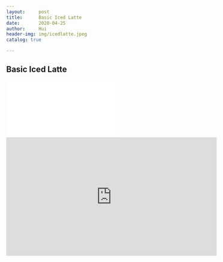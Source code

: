 ```yaml
---
layout:     post
title:      Basic Iced Latte
date:       2020-04-25
author:     Hui
header-img: img/icedlatte.jpeg
catalog: true

---
```


## Basic Iced Latte

<iframe src="//player.bilibili.com/player.html?aid=710479597&bvid=BV1VQ4y1N7EK&cid=183125127&page=1" scrolling="no" border="0" frameborder="no" framespacing="0" allowfullscreen="true"> </iframe>

<iframe width="560" height="315" src="https://www.youtube.com/embed/fV8zKXySC9Y" frameborder="0" allow="accelerometer; autoplay; encrypted-media; gyroscope; picture-in-picture" allowfullscreen></iframe>